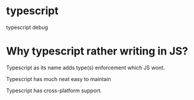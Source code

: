 # typescript
typescript debug

<h1>Why typescript rather writing in JS?</h1>
<p>Typescript as its name adds type(s) enforcement which JS wont.</p>
<p>Typescript has much neat easy to maintain</p>
<p>Typescript has cross-platform support.</p>
